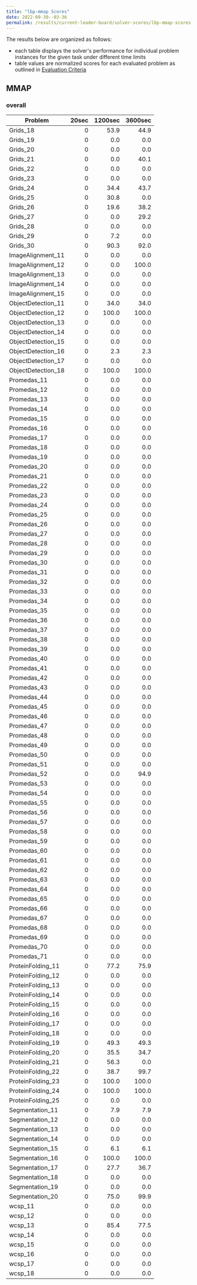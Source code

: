 ```yaml
---
title: "lbp-mmap Scores"
date: 2022-09-30--03-36
permalink: /results/current-leader-board/solver-scores/lbp-mmap-scores
---
```




The results below are organized as follows:
- each table displays the solver's performance for individual problem instances for the given task under different time limits
- table values are normalized scores for each evaluated problem as outlined in [Evaluation Criteria](https://uaicompetition.github.io/uci-2022/results/evaluation-criteria/)


## MMAP

### overall

|      Problem       | 20sec | 1200sec | 3600sec |
| ------------------ | ----: | ------: | ------: |
| Grids_18           |     0 |    53.9 |    44.9 |
| Grids_19           |     0 |     0.0 |     0.0 |
| Grids_20           |     0 |     0.0 |     0.0 |
| Grids_21           |     0 |     0.0 |    40.1 |
| Grids_22           |     0 |     0.0 |     0.0 |
| Grids_23           |     0 |     0.0 |     0.0 |
| Grids_24           |     0 |    34.4 |    43.7 |
| Grids_25           |     0 |    30.8 |     0.0 |
| Grids_26           |     0 |    19.6 |    38.2 |
| Grids_27           |     0 |     0.0 |    29.2 |
| Grids_28           |     0 |     0.0 |     0.0 |
| Grids_29           |     0 |     7.2 |     0.0 |
| Grids_30           |     0 |    90.3 |    92.0 |
| ImageAlignment_11  |     0 |     0.0 |     0.0 |
| ImageAlignment_12  |     0 |     0.0 |   100.0 |
| ImageAlignment_13  |     0 |     0.0 |     0.0 |
| ImageAlignment_14  |     0 |     0.0 |     0.0 |
| ImageAlignment_15  |     0 |     0.0 |     0.0 |
| ObjectDetection_11 |     0 |    34.0 |    34.0 |
| ObjectDetection_12 |     0 |   100.0 |   100.0 |
| ObjectDetection_13 |     0 |     0.0 |     0.0 |
| ObjectDetection_14 |     0 |     0.0 |     0.0 |
| ObjectDetection_15 |     0 |     0.0 |     0.0 |
| ObjectDetection_16 |     0 |     2.3 |     2.3 |
| ObjectDetection_17 |     0 |     0.0 |     0.0 |
| ObjectDetection_18 |     0 |   100.0 |   100.0 |
| Promedas_11        |     0 |     0.0 |     0.0 |
| Promedas_12        |     0 |     0.0 |     0.0 |
| Promedas_13        |     0 |     0.0 |     0.0 |
| Promedas_14        |     0 |     0.0 |     0.0 |
| Promedas_15        |     0 |     0.0 |     0.0 |
| Promedas_16        |     0 |     0.0 |     0.0 |
| Promedas_17        |     0 |     0.0 |     0.0 |
| Promedas_18        |     0 |     0.0 |     0.0 |
| Promedas_19        |     0 |     0.0 |     0.0 |
| Promedas_20        |     0 |     0.0 |     0.0 |
| Promedas_21        |     0 |     0.0 |     0.0 |
| Promedas_22        |     0 |     0.0 |     0.0 |
| Promedas_23        |     0 |     0.0 |     0.0 |
| Promedas_24        |     0 |     0.0 |     0.0 |
| Promedas_25        |     0 |     0.0 |     0.0 |
| Promedas_26        |     0 |     0.0 |     0.0 |
| Promedas_27        |     0 |     0.0 |     0.0 |
| Promedas_28        |     0 |     0.0 |     0.0 |
| Promedas_29        |     0 |     0.0 |     0.0 |
| Promedas_30        |     0 |     0.0 |     0.0 |
| Promedas_31        |     0 |     0.0 |     0.0 |
| Promedas_32        |     0 |     0.0 |     0.0 |
| Promedas_33        |     0 |     0.0 |     0.0 |
| Promedas_34        |     0 |     0.0 |     0.0 |
| Promedas_35        |     0 |     0.0 |     0.0 |
| Promedas_36        |     0 |     0.0 |     0.0 |
| Promedas_37        |     0 |     0.0 |     0.0 |
| Promedas_38        |     0 |     0.0 |     0.0 |
| Promedas_39        |     0 |     0.0 |     0.0 |
| Promedas_40        |     0 |     0.0 |     0.0 |
| Promedas_41        |     0 |     0.0 |     0.0 |
| Promedas_42        |     0 |     0.0 |     0.0 |
| Promedas_43        |     0 |     0.0 |     0.0 |
| Promedas_44        |     0 |     0.0 |     0.0 |
| Promedas_45        |     0 |     0.0 |     0.0 |
| Promedas_46        |     0 |     0.0 |     0.0 |
| Promedas_47        |     0 |     0.0 |     0.0 |
| Promedas_48        |     0 |     0.0 |     0.0 |
| Promedas_49        |     0 |     0.0 |     0.0 |
| Promedas_50        |     0 |     0.0 |     0.0 |
| Promedas_51        |     0 |     0.0 |     0.0 |
| Promedas_52        |     0 |     0.0 |    94.9 |
| Promedas_53        |     0 |     0.0 |     0.0 |
| Promedas_54        |     0 |     0.0 |     0.0 |
| Promedas_55        |     0 |     0.0 |     0.0 |
| Promedas_56        |     0 |     0.0 |     0.0 |
| Promedas_57        |     0 |     0.0 |     0.0 |
| Promedas_58        |     0 |     0.0 |     0.0 |
| Promedas_59        |     0 |     0.0 |     0.0 |
| Promedas_60        |     0 |     0.0 |     0.0 |
| Promedas_61        |     0 |     0.0 |     0.0 |
| Promedas_62        |     0 |     0.0 |     0.0 |
| Promedas_63        |     0 |     0.0 |     0.0 |
| Promedas_64        |     0 |     0.0 |     0.0 |
| Promedas_65        |     0 |     0.0 |     0.0 |
| Promedas_66        |     0 |     0.0 |     0.0 |
| Promedas_67        |     0 |     0.0 |     0.0 |
| Promedas_68        |     0 |     0.0 |     0.0 |
| Promedas_69        |     0 |     0.0 |     0.0 |
| Promedas_70        |     0 |     0.0 |     0.0 |
| Promedas_71        |     0 |     0.0 |     0.0 |
| ProteinFolding_11  |     0 |    77.2 |    75.9 |
| ProteinFolding_12  |     0 |     0.0 |     0.0 |
| ProteinFolding_13  |     0 |     0.0 |     0.0 |
| ProteinFolding_14  |     0 |     0.0 |     0.0 |
| ProteinFolding_15  |     0 |     0.0 |     0.0 |
| ProteinFolding_16  |     0 |     0.0 |     0.0 |
| ProteinFolding_17  |     0 |     0.0 |     0.0 |
| ProteinFolding_18  |     0 |     0.0 |     0.0 |
| ProteinFolding_19  |     0 |    49.3 |    49.3 |
| ProteinFolding_20  |     0 |    35.5 |    34.7 |
| ProteinFolding_21  |     0 |    56.3 |     0.0 |
| ProteinFolding_22  |     0 |    38.7 |    99.7 |
| ProteinFolding_23  |     0 |   100.0 |   100.0 |
| ProteinFolding_24  |     0 |   100.0 |   100.0 |
| ProteinFolding_25  |     0 |     0.0 |     0.0 |
| Segmentation_11    |     0 |     7.9 |     7.9 |
| Segmentation_12    |     0 |     0.0 |     0.0 |
| Segmentation_13    |     0 |     0.0 |     0.0 |
| Segmentation_14    |     0 |     0.0 |     0.0 |
| Segmentation_15    |     0 |     6.1 |     6.1 |
| Segmentation_16    |     0 |   100.0 |   100.0 |
| Segmentation_17    |     0 |    27.7 |    36.7 |
| Segmentation_18    |     0 |     0.0 |     0.0 |
| Segmentation_19    |     0 |     0.0 |     0.0 |
| Segmentation_20    |     0 |    75.0 |    99.9 |
| wcsp_11            |     0 |     0.0 |     0.0 |
| wcsp_12            |     0 |     0.0 |     0.0 |
| wcsp_13            |     0 |    85.4 |    77.5 |
| wcsp_14            |     0 |     0.0 |     0.0 |
| wcsp_15            |     0 |     0.0 |     0.0 |
| wcsp_16            |     0 |     0.0 |     0.0 |
| wcsp_17            |     0 |     0.0 |     0.0 |
| wcsp_18            |     0 |     0.0 |     0.0 |

